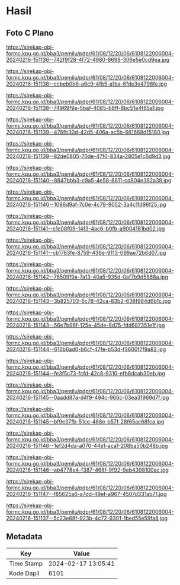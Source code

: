 # Hasil

## Foto C Plano

https://sirekap-obj-formc.kpu.go.id/bba3/pemilu/pdpr/61/08/12/20/06/6108122006004-20240216-151136--742f9f28-4f72-4980-8698-306e5e0cd9ea.jpg

https://sirekap-obj-formc.kpu.go.id/bba3/pemilu/pdpr/61/08/12/20/06/6108122006004-20240216-151138--ccbeb0b6-a6c9-4fb5-a1ba-6fde3e4798fe.jpg

https://sirekap-obj-formc.kpu.go.id/bba3/pemilu/pdpr/61/08/12/20/06/6108122006004-20240216-151138--74969f9e-5baf-4085-b8ff-8bc51e4f65a1.jpg

https://sirekap-obj-formc.kpu.go.id/bba3/pemilu/pdpr/61/08/12/20/06/6108122006004-20240216-151139--476fb30d-42d5-406a-ac5b-661668d15180.jpg

https://sirekap-obj-formc.kpu.go.id/bba3/pemilu/pdpr/61/08/12/20/06/6108122006004-20240216-151139--82de0805-70de-47f0-834a-2805e1c6d9d3.jpg

https://sirekap-obj-formc.kpu.go.id/bba3/pemilu/pdpr/61/08/12/20/06/6108122006004-20240216-151140--8847bbb3-c9a5-4e58-8811-cd804e362a39.jpg

https://sirekap-obj-formc.kpu.go.id/bba3/pemilu/pdpr/61/08/12/20/06/6108122006004-20240216-151140--1096d9af-7c0e-4c79-9052-3a4c1fd96f25.jpg

https://sirekap-obj-formc.kpu.go.id/bba3/pemilu/pdpr/61/08/12/20/06/6108122006004-20240216-151141--c1e08f09-14f3-4ac6-b0fb-a9004161bd02.jpg

https://sirekap-obj-formc.kpu.go.id/bba3/pemilu/pdpr/61/08/12/20/06/6108122006004-20240216-151141--cb1763fe-8759-436e-9113-099ae72b6d07.jpg

https://sirekap-obj-formc.kpu.go.id/bba3/pemilu/pdpr/61/08/12/20/06/6108122006004-20240216-151142--78509f9a-7a13-40a5-935d-0af7b9d5888a.jpg

https://sirekap-obj-formc.kpu.go.id/bba3/pemilu/pdpr/61/08/12/20/06/6108122006004-20240216-151143--3b825703-6c78-42ca-83b2-638f984d6b1c.jpg

https://sirekap-obj-formc.kpu.go.id/bba3/pemilu/pdpr/61/08/12/20/06/6108122006004-20240216-151143--56e7b96f-125e-45de-8d75-fdd687351e1f.jpg

https://sirekap-obj-formc.kpu.go.id/bba3/pemilu/pdpr/61/08/12/20/06/6108122006004-20240216-151144--616b6ad0-b6cf-47fe-b53d-f3600f7f9a82.jpg

https://sirekap-obj-formc.kpu.go.id/bba3/pemilu/pdpr/61/08/12/20/06/6108122006004-20240216-151144--fe3f5c73-fcfd-42c8-9310-efb8dcab30eb.jpg

https://sirekap-obj-formc.kpu.go.id/bba3/pemilu/pdpr/61/08/12/20/06/6108122006004-20240216-151145--0aadd87a-d4f9-494c-966c-03ea31969d7f.jpg

https://sirekap-obj-formc.kpu.go.id/bba3/pemilu/pdpr/61/08/12/20/06/6108122006004-20240216-151145--bf9e37fb-51ce-468e-b57f-28f65ac68fca.jpg

https://sirekap-obj-formc.kpu.go.id/bba3/pemilu/pdpr/61/08/12/20/06/6108122006004-20240216-151146--1ef2d4da-a070-44e1-aca1-208ba50b248b.jpg

https://sirekap-obj-formc.kpu.go.id/bba3/pemilu/pdpr/61/08/12/20/06/6108122006004-20240216-151146--ab4778e4-f387-468f-9f92-9eb4398100ac.jpg

https://sirekap-obj-formc.kpu.go.id/bba3/pemilu/pdpr/61/08/12/20/06/6108122006004-20240216-151147--f85625a6-a7dd-49ef-a967-4507d331ab71.jpg

https://sirekap-obj-formc.kpu.go.id/bba3/pemilu/pdpr/61/08/12/20/06/6108122006004-20240216-151137--5c23e68f-923b-4c72-9301-1bed55e59fa8.jpg


## Metadata

| Key        | Value               |
| ---------- | ------------------- |
| Time Stamp | 2024-02-17 13:05:41 |
| Kode Dapil | 6101                |



